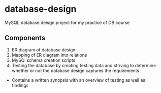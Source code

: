 # database-design
MySQL database deisgn project for my practice of DB course 
## Components
1. ER diagram of database design
2. Mapping of ER diagram into relations
3. MySQl schema creation scripts
4. Testing the database by creating testing data and striving to determine whether or not the database design captures the requirements
  - Contains a written synopsis with an overview of testing as well as findings 
